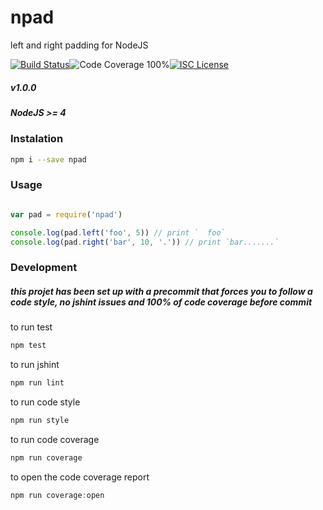 # npad

left and right padding for NodeJS

[![Build Status](https://travis-ci.org/joaquimserafim/npad.png?branch=master)](https://travis-ci.org/joaquimserafim/npad)![Code Coverage 100%](https://img.shields.io/badge/code%20coverage-100%25-green.svg?style=flat-square)[![ISC License](https://img.shields.io/badge/license-ISC-blue.svg?style=flat-square)](https://github.com/joaquimserafim/npad/blob/master/LICENSE)

##### v1.0.0
##### NodeJS >= 4


### Instalation
```bash
npm i --save npad
```


### Usage
```js

var pad = require('npad')

console.log(pad.left('foo', 5)) // print `  foo`
console.log(pad.right('bar', 10, '.')) // print `bar.......`

```

### Development

##### this projet has been set up with a precommit that forces you to follow a code style, no jshint issues and 100% of code coverage before commit


to run test
```js
npm test
```

to run jshint
```js
npm run lint
```

to run code style
```js
npm run style
```

to run code coverage
``` js
npm run coverage
```

to open the code coverage report
```js
npm run coverage:open
```
